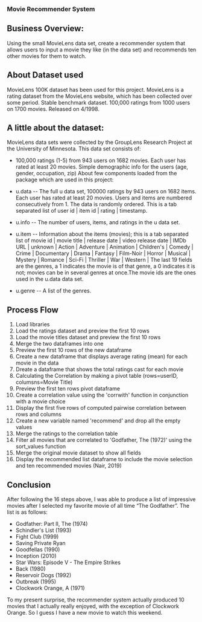 ### Movie Recommender System ###

## Business Overview: ##

Using the small MovieLens data set, create a recommender system that allows users to input a movie they like (in the data set) and recommends ten other movies for them to watch. 

## About Dataset used ##

MovieLens 100K dataset has been used for this project. MovieLens is a rating dataset from the MovieLens website, which has been collected over some period. Stable benchmark dataset. 100,000 ratings from 1000 users on 1700 movies. Released on 4/1998. 

## A little about the dataset: ##

MovieLens data sets were collected by the GroupLens Research Project at the University of Minnesota.
This data set consists of:

* 100,000 ratings (1-5) from 943 users on 1682 movies. Each user has rated at least 20 movies. Simple demographic info for the users (age, gender, occupation, zip) About few components loaded from the package which are used in this project:

* u.data -- The full u data set, 100000 ratings by 943 users on 1682 items. Each user has rated at least 20 movies. Users and items are numbered consecutively from 1. The data is randomly ordered. This is a tab separated list of user id | item id | rating | timestamp.

* u.info -- The number of users, items, and ratings in the u data set.

* u.item -- Information about the items (movies); this is a tab separated list of movie id | movie title | release date | video release date | IMDb URL | unknown | Action | Adventure | Animation | Children's | Comedy | Crime | Documentary | Drama | Fantasy | Film-Noir | Horror | Musical | Mystery | Romance | Sci-Fi | Thriller | War | Western | The last 19 fields are the genres, a 1 indicates the movie is of that genre, a 0 indicates it is not; movies can be in several genres at once.The movie ids are the ones used in the u.data data set.

* u.genre -- A list of the genres.

## Process Flow ##

1. Load libraries
2. Load the ratings dataset and preview the first 10 rows
3. Load the movie titles dataset and preview the first 10 rows
4. Merge the two dataframes into one
5. Preview the first 10 rows of the new dataframe
6. Create a new dataframe that displays average rating (mean) for each movie in the data
7. Dreate a dataframe that shows the total ratings cast for each movie
8. Calculating the Correlation by making a pivot table (rows=userID, columsns=Movie Title)
9. Preview the first ten rows pivot dataframe
10. Create a correlation value using the 'corrwith' function in conjunction with a movie choice
11. Display the first five rows of computed pairwise correlation between rows and columns
12. Create a new variable named 'recommend' and drop all the empty values
13. Merge the ratings to the correlation table
14. Filter all movies that are correlated to 'Godfather, The (1972)' using the sort_values function
15. Merge the original movie dataset to show all fields
16. Display the recommended list dataframe to include the movie selection and ten recommended movies (Nair, 2019)

## Conclusion ##

After following the 16 steps above, I was able to produce a list of impressive movies after I selected my favorite movie of all time “The Godfather”. The list is as follows:
* Godfather: Part II, The (1974) 
* Schindler's List (1993)
* Fight Club (1999) 
* Saving Private Ryan 
* Goodfellas (1990)
* Inception (2010)
* Star Wars: Episode V - The Empire Strikes
* Back (1980)
* Reservoir Dogs (1992)
* Outbreak (1995)
* Clockwork Orange, A (1971)

To my present surprise, the recommender system actually produced 10 movies that I actually really enjoyed, with the exception of Clockwork Orange. So I guess I have a new movie
to watch this weekend.